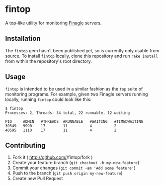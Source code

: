 # fintop

A top-like utility for monitoring [Finagle](http://github.com/twitter/finagle) servers.

## Installation

The `fintop` gem hasn't been published yet, so is currently only usable from
source. To install `fintop` locally, clone this repository and run
`rake install` from within the repository's root directory.

## Usage

`fintop` is intended to be used in a similar fashion as the `top` suite of
monitoring programs. For example, given two Finagle servers running locally,
running `fintop` could look like this:

    $ fintop
    Processes: 2, Threads: 34 total, 22 runnable, 12 waiting

    PID     ADMIN   #THREADS  #RUNNABLE   #WAITING   #TIMEDWAITING
    39549   9990    17        11          4          2
    40595   1110    17        11          4          2

## Contributing

1. Fork it ( http://github.com/<my-github-username>/fintop/fork )
2. Create your feature branch (`git checkout -b my-new-feature`)
3. Commit your changes (`git commit -am 'Add some feature'`)
4. Push to the branch (`git push origin my-new-feature`)
5. Create new Pull Request
